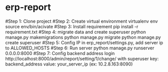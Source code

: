 # erp-report

#Step 1: Clone project
#Step 2: Create virtual environment
    virtualenv env
    source env/bin/acivate
#Step 3: Install requirement
    pip install -r requirement.txt
#Step 4: migrate data and create superuser
    python manage.py makemigrations
    python manage.py migrate
    python manage.py create superuser
#Step 5: Config IP
    in erp_report/settings.py, add server ip to ALLOWED_HOSTS
#Step 6: Run server
    python manage.py runserver 0.0.0.0:8000
#Step 7: Config backend address
    login http://localhost:8000/admin/report/setting/1/change/
    with superuser
    key: backend_address
    value: your_server_ip (ex: 10.2.8.163:8090)

